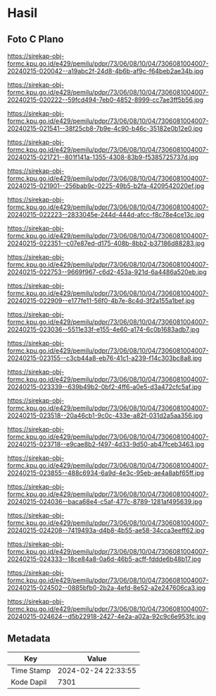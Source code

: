 # Hasil

## Foto C Plano

https://sirekap-obj-formc.kpu.go.id/e429/pemilu/pdpr/73/06/08/10/04/7306081004007-20240215-020042--a19abc2f-24d8-4b6b-af9c-f64beb2ae34b.jpg

https://sirekap-obj-formc.kpu.go.id/e429/pemilu/pdpr/73/06/08/10/04/7306081004007-20240215-020222--59fcd494-7eb0-4852-8999-cc7ae3ff5b56.jpg

https://sirekap-obj-formc.kpu.go.id/e429/pemilu/pdpr/73/06/08/10/04/7306081004007-20240215-021541--38f25cb8-7b9e-4c90-b46c-35182e0b12e0.jpg

https://sirekap-obj-formc.kpu.go.id/e429/pemilu/pdpr/73/06/08/10/04/7306081004007-20240215-021721--801f141a-1355-4308-83b9-f5385725737d.jpg

https://sirekap-obj-formc.kpu.go.id/e429/pemilu/pdpr/73/06/08/10/04/7306081004007-20240215-021901--256bab9c-0225-49b5-b2fa-4209542020ef.jpg

https://sirekap-obj-formc.kpu.go.id/e429/pemilu/pdpr/73/06/08/10/04/7306081004007-20240215-022223--2833045e-244d-444d-afcc-f8c78e4ce13c.jpg

https://sirekap-obj-formc.kpu.go.id/e429/pemilu/pdpr/73/06/08/10/04/7306081004007-20240215-022351--c07e87ed-d175-408b-8bb2-b37186d88283.jpg

https://sirekap-obj-formc.kpu.go.id/e429/pemilu/pdpr/73/06/08/10/04/7306081004007-20240215-022753--9669f967-c6d2-453a-921d-6a4486a520eb.jpg

https://sirekap-obj-formc.kpu.go.id/e429/pemilu/pdpr/73/06/08/10/04/7306081004007-20240215-022909--e177fe11-56f0-4b7e-8c4d-3f2a155a1bef.jpg

https://sirekap-obj-formc.kpu.go.id/e429/pemilu/pdpr/73/06/08/10/04/7306081004007-20240215-023036--5511e33f-e155-4e60-a174-6c0b1683adb7.jpg

https://sirekap-obj-formc.kpu.go.id/e429/pemilu/pdpr/73/06/08/10/04/7306081004007-20240215-023155--c3cb44a8-eb76-41c1-a239-f14c303bc8a8.jpg

https://sirekap-obj-formc.kpu.go.id/e429/pemilu/pdpr/73/06/08/10/04/7306081004007-20240215-023339--639b49b2-0bf2-4ff6-a0e5-d3a472cfc5af.jpg

https://sirekap-obj-formc.kpu.go.id/e429/pemilu/pdpr/73/06/08/10/04/7306081004007-20240215-023518--20a46cb1-9c0c-433e-a82f-031d2a5aa356.jpg

https://sirekap-obj-formc.kpu.go.id/e429/pemilu/pdpr/73/06/08/10/04/7306081004007-20240215-023718--e9cae8b2-f497-4d33-9d50-ab47fceb3463.jpg

https://sirekap-obj-formc.kpu.go.id/e429/pemilu/pdpr/73/06/08/10/04/7306081004007-20240215-023855--488c6934-6a9d-4e3c-95eb-ae4a8abf65ff.jpg

https://sirekap-obj-formc.kpu.go.id/e429/pemilu/pdpr/73/06/08/10/04/7306081004007-20240215-024036--baca68e4-c5af-477c-8789-1281af495639.jpg

https://sirekap-obj-formc.kpu.go.id/e429/pemilu/pdpr/73/06/08/10/04/7306081004007-20240215-024208--7419493a-d4b8-4b55-ae58-34cca3eeff62.jpg

https://sirekap-obj-formc.kpu.go.id/e429/pemilu/pdpr/73/06/08/10/04/7306081004007-20240215-024333--18ce84a8-0a6d-46b5-acff-fddde6b48b17.jpg

https://sirekap-obj-formc.kpu.go.id/e429/pemilu/pdpr/73/06/08/10/04/7306081004007-20240215-024502--0885bfb0-2b2a-4efd-8e52-a2e247606ca3.jpg

https://sirekap-obj-formc.kpu.go.id/e429/pemilu/pdpr/73/06/08/10/04/7306081004007-20240215-024624--d5b22918-2427-4e2a-a02a-92c9c6e953fc.jpg


## Metadata

| Key        | Value               |
| ---------- | ------------------- |
| Time Stamp | 2024-02-24 22:33:55 |
| Kode Dapil | 7301                |



